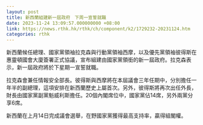 ```yaml
---
layout: post
title: 新西蘭組建新一屆政府　下周一宣誓就職
date: 2023-11-24 13:09:57.000000000 +08:00
link: https://news.rthk.hk/rthk/ch/component/k2/1729232-20231124.htm
categories: rthk
---
```


新西蘭候任總理、國家黨領袖拉克森與行動黨領袖西摩，以及優先黨領袖彼得斯在惠靈頓國會大廈簽署正式協議，宣布組建由國家黨領銜的新一屆政府。拉克森表示，新一屆政府將於下星期一宣誓就職。

拉克森會兼任情報安全部長。彼得斯與西摩將在本屆議會三年任期中，分別擔任一年半的副總理，這項安排在新西蘭歷史上屬首次。另外，彼得斯將再次出任外長，財長由國家黨副黨魁威利斯擔任。20個內閣席位中，國家黨佔14席，另外兩黨分享6席。

新西蘭在上月14日完成議會選舉，在野國家黨獲得最高支持率，贏得組閣權。
